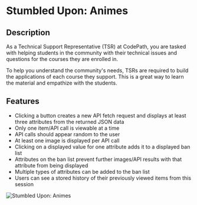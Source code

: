 # Stumbled Upon: Animes

## Description

As a Technical Support Representative (TSR) at CodePath, you are tasked with helping students in the community with their technical issues and questions for the courses they are enrolled in.

To help you understand the community's needs, TSRs are required to build the applications of each course they support. This is a great way to learn the material and empathize with the students.

## Features

- Clicking a button creates a new API fetch request and displays at least three attributes from the returned JSON 
  data
- Only one item/API call is viewable at a time
- API calls should appear random to the user
- At least one image is displayed per API call
- Clicking on a displayed value for one attribute adds it to a displayed ban list
- Attributes on the ban list prevent further images/API results with that attribute from being displayed
- Multiple types of attributes can be added to the ban list
- Users can see a stored history of their previously viewed items from this session

![Stumbled Upon: Animes](./assets/demo.gif)